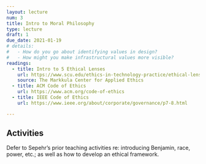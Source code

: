 ```yaml
---
layout: lecture
num: 3
title: Intro to Moral Philosophy
type: lecture
draft: 1
due_date: 2021-01-19
# details: 
#   - How do you go about identifying values in design?
#   - How might you make infrastructural values more visible?
readings:
  - title: Intro to 5 Ethical Lenses
    url: https://www.scu.edu/ethics-in-technology-practice/ethical-lenses/
    source: The Markkula Center for Applied Ethics
  - title: ACM Code of Ethics
    url: https://www.acm.org/code-of-ethics
  - title: IEEE Code of Ethics
    url: https://www.ieee.org/about/corporate/governance/p7-8.html

---
```


## Activities
Defer to Sepehr’s prior teaching activities re: introducing Benjamin, race, power, etc.; as well as how to develop an ethical framework.

